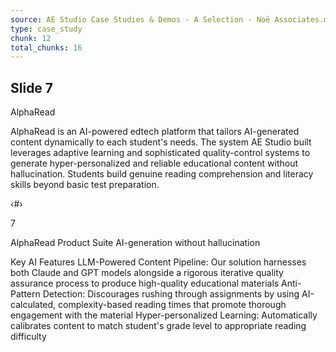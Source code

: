 ```yaml
---
source: AE Studio Case Studies & Demos - A Selection - Noë Associates.md
type: case_study
chunk: 12
total_chunks: 16
---
```


## Slide 7

AlphaRead

AlphaRead is an AI-powered edtech platform that tailors AI-generated content dynamically to each student's needs. The system AE Studio built leverages adaptive learning and sophisticated quality-control systems to generate hyper-personalized and reliable educational content without hallucination. Students build genuine reading comprehension and literacy skills beyond basic test preparation.

‹#›

7

AlphaRead Product Suite 
AI-generation without hallucination

Key AI Features
LLM-Powered Content Pipeline: Our solution harnesses both Claude and GPT models alongside a rigorous iterative quality assurance process to produce high-quality educational materials
Anti-Pattern Detection: Discourages rushing through assignments by using AI-calculated, complexity-based reading times that promote thorough engagement with the material
Hyper-personalized Learning: Automatically calibrates content to match student's grade level to appropriate reading difficulty